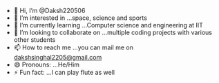 - 👋 Hi, I’m @Daksh220506
- 👀 I’m interested in ...space, science and sports
- 🌱 I’m currently learning ...Computer science and engineering at IIT
- 💞️ I’m looking to collaborate on ...multiple coding projects with various other students
- 📫 How to reach me ...you can mail me on dakshsinghal2205@gmail.com
- 😄 Pronouns: ...He/Him
- ⚡ Fun fact: ...I can play flute as well

<!---
Daksh220506/Daksh220506 is a ✨ special ✨ repository because its `README.md` (this file) appears on your GitHub profile.
You can click the Preview link to take a look at your changes.
--->
